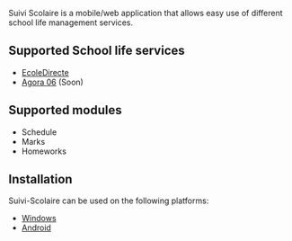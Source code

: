 Suivi Scolaire is a mobile/web application that allows easy use of different school life management services.

## Supported School life services
* [EcoleDirecte](https://www.ecoledirecte.com)
* [Agora 06](https://www.agora06.fr) (Soon)

## Supported modules
* Schedule
* Marks
* Homeworks

## Installation
Suivi-Scolaire can be used on the following platforms:
* [Windows](https://github.com/06-Games/Suivi-Scolaire/releases/latest)
* [Android](https://play.google.com/store/apps/details?id=com.fr_06Games.SuiviScolaire)
